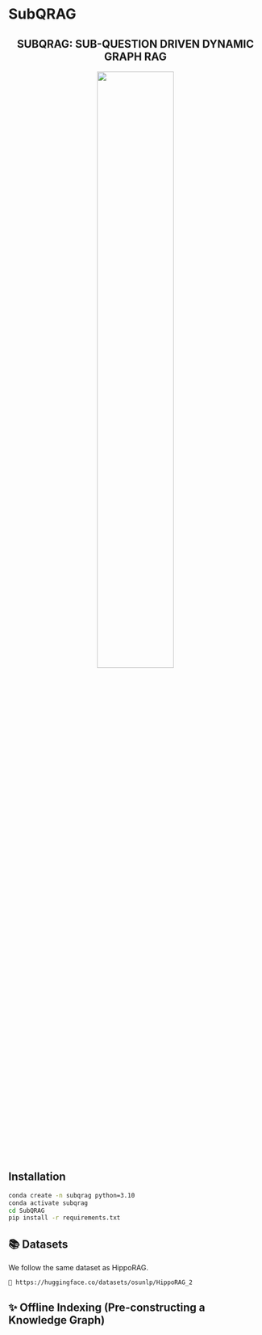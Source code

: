 # SubQRAG
<h2 align="center">SUBQRAG: SUB-QUESTION DRIVEN DYNAMIC GRAPH RAG</h3>

<p align="center">
  <img src="image/image.png" width="55%" style="max-width: 300px;">
</p>


## Installation

```sh
conda create -n subqrag python=3.10
conda activate subqrag
cd SubQRAG
pip install -r requirements.txt
```
## 📚 Datasets
We follow the same dataset as HippoRAG.

```sh
🤗 https://huggingface.co/datasets/osunlp/HippoRAG_2

```
## ✨ Offline Indexing (Pre-constructing a Knowledge Graph)

```sh
